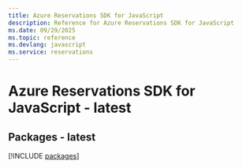 ```yaml
---
title: Azure Reservations SDK for JavaScript
description: Reference for Azure Reservations SDK for JavaScript
ms.date: 09/29/2025
ms.topic: reference
ms.devlang: javascript
ms.service: reservations
---
```

# Azure Reservations SDK for JavaScript - latest
## Packages - latest
[!INCLUDE [packages](reservations-index.md)]
